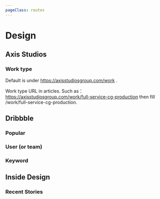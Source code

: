 ```yaml
---
pageClass: routes
---
```


# Design

## Axis Studios

### Work type

<RouteEn author="MisteryMonster" example="/axis-studios/work/full-service-cg-production" path="/axis-studios/work/:tag?" :paramsDesc="['Compositing, vfx-supervision, design-concept etc.']">

Default is under https://axisstudiosgroup.com/work .

Work type URL in articles. Such as： https://axisstudiosgroup.com/work/full-service-cg-production then fill /work/full-service-cg-production.

</RouteEn>

## Dribbble

### Popular

<RouteEn path="/dribbble/popular/:timeframe?" example="/dribbble/popular" :paramsDesc="['support the following values: week, month, year and ever']" />

### User (or team)

<RouteEn path="/dribbble/user/:name" example="/dribbble/user/google" :paramsDesc="['username, available in user\'s homepage URL']" />

### Keyword

<RouteEn path="/dribbble/keyword/:keyword" example="/dribbble/keyword/player" :paramsDesc="['desired keyword']" />

## Inside Design

### Recent Stories

<RouteEn author="miaoyafeng" example="/invisionapp/inside-design" path="/invisionapp/inside-design">
</RouteEn>
